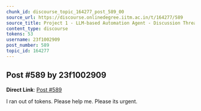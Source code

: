 ```yaml
---
chunk_id: discourse_topic_164277_post_589_00
source_url: https://discourse.onlinedegree.iitm.ac.in/t/164277/589
source_title: Project 1 - LLM-based Automation Agent - Discussion Thread [TDS Jan 2025]
content_type: discourse
tokens: 53
username: 23f1002909
post_number: 589
topic_id: 164277
---
```


## Post #589 by 23f1002909

**Direct Link**: [Post #589](https://discourse.onlinedegree.iitm.ac.in/t/164277/589)

I ran out of tokens. Please help me. Please its urgent.
